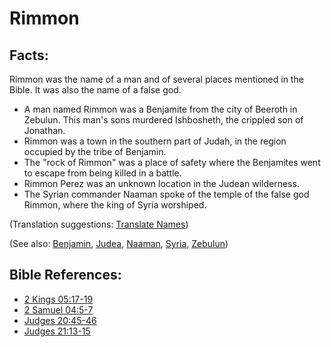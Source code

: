 # Rimmon #

## Facts: ##

Rimmon was the name of a man and of several places mentioned in the Bible. It was also the name of a false god.

* A man named Rimmon was a Benjamite from the city of Beeroth in Zebulun. This man's sons murdered Ishbosheth, the crippled son of Jonathan.
* Rimmon was a town in the southern part of Judah, in the region occupied by the tribe of Benjamin.
* The "rock of Rimmon" was a place of safety where the Benjamites went to escape from being killed in a battle.
* Rimmon Perez was an unknown location in the Judean wilderness.
* The Syrian commander Naaman spoke of the temple of the false god Rimmon, where the king of Syria worshiped.

(Translation suggestions: [Translate Names](en/ta-vol1/translate/man/translate-names))

(See also: [Benjamin](../other/benjamin.md), [Judea](../other/judea.md), [Naaman](../other/naaman.md), [Syria](../other/syria.md), [Zebulun](../other/zebulun.md))

## Bible References: ##

* [2 Kings 05:17-19](en/tn/2ki/help/05/17)
* [2 Samuel 04:5-7](en/tn/2sa/help/04/05)
* [Judges 20:45-46](en/tn/jdg/help/20/45)
* [Judges 21:13-15](en/tn/jdg/help/21/13)